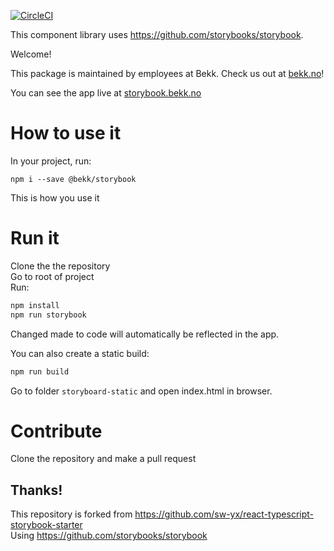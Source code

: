[![CircleCI](https://circleci.com/gh/bekk/komponent-bibliotek/tree/master.svg?style=svg)](https://circleci.com/gh/bekk/komponent-bibliotek/tree/master)

This component library uses https://github.com/storybooks/storybook.

Welcome!

This package is maintained by employees at Bekk.
Check us out at [bekk.no](https://bekk.no)!

You can see the app live at [storybook.bekk.no](https://storybook.bekk.no)

# How to use it

In your project, run:

```
npm i --save @bekk/storybook
```

This is how you use it

# Run it

Clone the the repository  
Go to root of project  
Run:

```bash
npm install
npm run storybook
```

Changed made to code will automatically be reflected in the app.

You can also create a static build:

```bash
npm run build
```

Go to folder `storyboard-static` and open index.html in browser.

# Contribute

Clone the repository and make a pull request

## Thanks!

This repository is forked from https://github.com/sw-yx/react-typescript-storybook-starter  
Using https://github.com/storybooks/storybook
